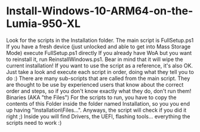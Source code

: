 # Install-Windows-10-ARM64-on-the-Lumia-950-XL
Look for the scripts in the Installation folder.
The main script is FullSetup.ps1
If you have a fresh device (just unlocked and able to get into Mass Storage Mode) execute FullSetup.ps1 directly
If you already have WoA but you want to reinstall it, run ReinstallWindows.ps1. Bear in mind that it will wipe the current installation!
If you want to use the script as a reference, it's also OK. Just take a look and execute each script in order, doing what they tell you to do :)
There are many sub-scripts that are called from the main script. They are thought to be use by experienced users that know about the correct order and steps, so if you don't know exactly what they do, don't run them!
Binaries (AKA "the Files")
For the scripts to run, you have to copy the contents of this Folder inside the folder named Installation, so you you end up having "Installation\Files...". Anyways, the script will check if you did it right ;)
Inside you will find Drivers, the UEFI, flashing tools... everything the scripts need to work :)
